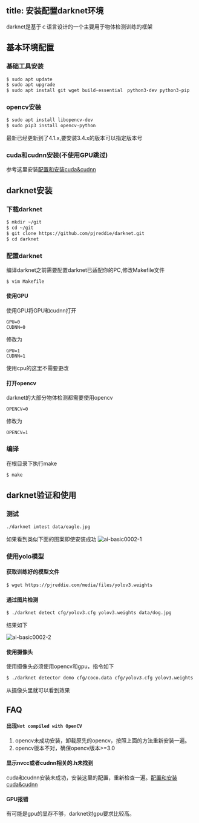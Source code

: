 title: 安装配置darknet环境
---

darknet是基于ｃ语言设计的一个主要用于物体检测训练的框架

## 基本环境配置

### 基础工具安装
```bash
$ sudo apt update
$ sudo apt upgrade
$ sudo apt install git wget build-essential　python3-dev python3-pip
```
### opencv安装
```bash
$ sudo apt install libopencv-dev
$ sudo pip3 install opencv-python
```
最新已经更新到了4.1.x,要安装3.4.x的版本可以指定版本号

### cuda和cudnn安装(不使用GPU跳过)
参考这里安装[配置和安装cuda&cudnn](https://www.tensorflow.org/install/gpu)

## darknet安装

### 下载darknet
```bash
$ mkdir ~/git
$ cd ~/git
$ git clone https://github.com/pjreddie/darknet.git
$ cd darknet
```
### 配置darknet
编译darknet之前需要配置darknet已适配你的PC,修改Makefile文件
```bash
$ vim Makefile
```

#### 使用GPU
使用GPU将GPU和cudnn打开
```
GPU=0
CUDNN=0
```
修改为
```
GPU=1
CUDNN=1
```
使用cpu的这里不需要更改

#### 打开opencv
darknet的大部分物体检测都需要使用opencv
```
OPENCV=0
```
修改为
```
OPENCV=1
```

### 编译
在根目录下执行make
```bash
$ make
```

## darknet验证和使用

### 测试
```bash
./darknet imtest data/eagle.jpg
```
如果看到类似下面的图案即使安装成功
![ai-basic0002-1](/android/images/vim3/darknet_install_success.png)

### 使用yolo模型
#### 获取训练好的模型文件
```bash
$ wget https://pjreddie.com/media/files/yolov3.weights

```
#### 通过图片检测
```bash
$ ./darknet detect cfg/yolov3.cfg yolov3.weights data/dog.jpg
```
结果如下

![ai-basic0002-2](/android/images/vim3/darknet_install_check.png)

#### 使用摄像头
使用摄像头必须使用opencv和gpu，指令如下
```bash
$ ./darknet detector demo cfg/coco.data cfg/yolov3.cfg yolov3.weights
```
从摄像头里就可以看到效果


## FAQ

#### 出现`Not compiled with OpenCV`
1. opencv未成功安装，卸载原先的opencv，按照上面的方法重新安装一遍。
2. opencv版本不对，确保opencv版本>=3.0

#### 显示nvcc或者cudnn相关的.h未找到
cuda和cudnn安装未成功，安装这里的配置，重新检查一遍。[配置和安装cuda&cudnn](https://www.tensorflow.org/install/gpu)

#### GPU报错
有可能是gpu的显存不够，darknet对gpu要求比较高。
